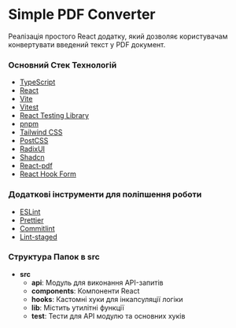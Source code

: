 # Simple PDF Converter

Реалізація простого React додатку, який дозволяє користувачам конвертувати введений текст у PDF документ.


### Основний Стек Технологій

- [TypeScript](https://github.com/microsoft/TypeScript)
- [React](https://github.com/facebook/react)
- [Vite](https://github.com/vitejs/vite)
- [Vitest](https://github.com/vitest-dev/vitest)
- [React Testing Library](https://github.com/testing-library/react-testing-library)
- [pnpm](https://github.com/pnpm/pnpm)
- [Tailwind CSS](https://github.com/tailwindlabs/tailwindcss)
- [PostCSS](https://github.com/postcss/postcss)
- [RadixUI](https://github.com/radix-ui/primitives)
- [Shadcn](https://github.com/shadcn/shadcn)
- [React-pdf](https://github.com/wojtekmaj/react-pdf)
- [React Hook Form](https://github.com/react-hook-form/react-hook-form)

### Додаткові інструменти для поліпшення роботи

- [ESLint](https://github.com/eslint/eslint)
- [Prettier](https://github.com/prettier/prettier)
- [Commitlint](https://github.com/conventional-changelog/commitlint)
- [Lint-staged](https://github.com/okonet/lint-staged)


### Структура Папок в src

- **src**
  - **api**: Модуль для виконання API-запитів
  - **components**: Компоненти React
  - **hooks**: Кастомні хуки для інкапсуляції логіки
  - **lib**: Містить утилітні функції
  - **test**: Тести для API модулю та основних хуків

